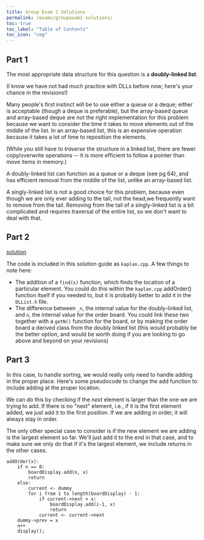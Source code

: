 ```yaml
---
title: Group Exam 1 Solutions
permalink: /exams/groupexam1-solutions/
toc: true
toc_label: "Table of Contents"
toc_icon: "cog"
---
```

## Part 1

The most appropriate data structure for this question is a **doubly-linked list**. 

(I know we have not had much practice with DLLs before now; here's your chance in the revisions!)

Many people's first instinct will be to use either a queue or a deque; either is acceptable (though a deque is preferable), but the array-based queue and array-based deque are _not_ the right implementation for this problem because we want to consider the time it takes to move elements out of the middle of the list. In an array-based list, this is an expensive operation because it takes a lot of time to reposition the elements. 

(While you still have to _traverse_ the structure in a linked list, there are fewer copy/overwrite operations -- it is more efficient to follow a pointer than move items in memory.)

A doubly-linked list can function as a queue or a deque (see pg 64), and has efficient removal from the middle of the list, unlike an array-based list. 

A singly-linked list is not a good choice for this problem, because even though we are only ever adding to the tail, not the head,we frequently want to remove from the tail. Removing from the tail of a singly-linked list is a bit complicated and requires traversal of the entire list, so we don't want to deal with that. 

## Part 2

[solution](https://github.com/alackles/CMSC-270-ST-23/tree/main/_pages/exams/groupexam1-solution)

The code is included in this solution guide as `kaplan.cpp`. A few things to note here:

- The addition of a `find(x)` function, which finds the location of a particular element. You could do this within the `kaplan.cpp` addOrder() function itself if you needed to, but it is probably better to add it in the `DLList.h` file. 
- The difference between `_n`, the internal value for the doubly-linked list, and `n`, the internal value for the order board. You could link these two together with a `getN()` function for the board, or by making the order board a derived class from the doubly linked list (this would probably be the better option, and would be worth doing if you are looking to go above and beyond on your revisions)

## Part 3

In this case, to handle sorting, we would really only need to handle adding in the proper place. Here's some pseudocode to change the add function to include adding at the proper location. 

We can do this by checking if the _next_ element is larger than the one we are trying to add. If there is no "next" element, i.e., if it is the first element added, we just add it to the first position. If we are adding in order, it will always stay in order. 

The only other special case to consider is if the new element we are adding is the largest element so far. We'll just add it to the end in that case, and to make sure we only do that if it's the largest element, we include returns in the other cases. 

```
addOrder(x):
    if n == 0:
        boardDisplay.add(n, x)
        return
    else:
        current <- dummy
        for i from 1 to length(boardDisplay) - 1: 
            if current->next > x: 
                boardDisplay.add(i-1, x)
                return
            current <- current->next
    dummy->prev = x
    n++
    display();
```
